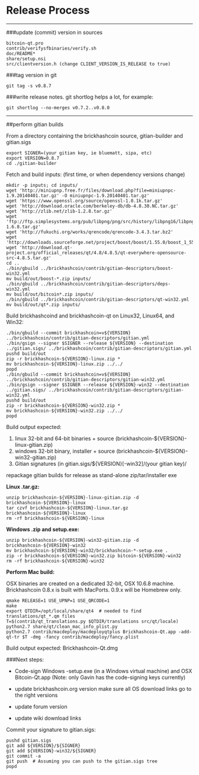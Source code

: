 Release Process
====================

* * *

###update (commit) version in sources


	bitcoin-qt.pro
	contrib/verifysfbinaries/verify.sh
	doc/README*
	share/setup.nsi
	src/clientversion.h (change CLIENT_VERSION_IS_RELEASE to true)

###tag version in git

	git tag -s v0.8.7

###write release notes. git shortlog helps a lot, for example:

	git shortlog --no-merges v0.7.2..v0.8.0

* * *

##perform gitian builds

 From a directory containing the brickhashcoin source, gitian-builder and gitian.sigs
  
	export SIGNER=(your gitian key, ie bluematt, sipa, etc)
	export VERSION=0.8.7
	cd ./gitian-builder

 Fetch and build inputs: (first time, or when dependency versions change)

	mkdir -p inputs; cd inputs/
	wget 'http://miniupnp.free.fr/files/download.php?file=miniupnpc-1.9.20140401.tar.gz' -O miniupnpc-1.9.20140401.tar.gz'
	wget 'https://www.openssl.org/source/openssl-1.0.1k.tar.gz'
	wget 'http://download.oracle.com/berkeley-db/db-4.8.30.NC.tar.gz'
	wget 'http://zlib.net/zlib-1.2.8.tar.gz'
	wget 'ftp://ftp.simplesystems.org/pub/libpng/png/src/history/libpng16/libpng-1.6.8.tar.gz'
	wget 'http://fukuchi.org/works/qrencode/qrencode-3.4.3.tar.bz2'
	wget 'http://downloads.sourceforge.net/project/boost/boost/1.55.0/boost_1_55_0.tar.bz2'
	wget 'http://download.qt-project.org/official_releases/qt/4.8/4.8.5/qt-everywhere-opensource-src-4.8.5.tar.gz'
	cd ..
	./bin/gbuild ../brickhashcoin/contrib/gitian-descriptors/boost-win32.yml
	mv build/out/boost-*.zip inputs/
	./bin/gbuild ../brickhashcoin/contrib/gitian-descriptors/deps-win32.yml
	mv build/out/bitcoin*.zip inputs/
	./bin/gbuild ../brickhashcoin/contrib/gitian-descriptors/qt-win32.yml
	mv build/out/qt*.zip inputs/

 Build brickhashcoind and brickhashcoin-qt on Linux32, Linux64, and Win32:
  
	./bin/gbuild --commit brickhashcoin=v${VERSION} ../brickhashcoin/contrib/gitian-descriptors/gitian.yml
	./bin/gsign --signer $SIGNER --release ${VERSION} --destination ../gitian.sigs/ ../brickhashcoin/contrib/gitian-descriptors/gitian.yml
	pushd build/out
	zip -r brickhashcoin-${VERSION}-linux.zip *
	mv brickhashcoin-${VERSION}-linux.zip ../../
	popd
	./bin/gbuild --commit brickhashcoin=v${VERSION} ../brickhashcoin/contrib/gitian-descriptors/gitian-win32.yml
	./bin/gsign --signer $SIGNER --release ${VERSION}-win32 --destination ../gitian.sigs/ ../brickhashcoin/contrib/gitian-descriptors/gitian-win32.yml
	pushd build/out
	zip -r brickhashcoin-${VERSION}-win32.zip *
	mv brickhashcoin-${VERSION}-win32.zip ../../
	popd

  Build output expected:

  1. linux 32-bit and 64-bit binaries + source (brickhashcoin-${VERSION}-linux-gitian.zip)
  2. windows 32-bit binary, installer + source (brickhashcoin-${VERSION}-win32-gitian.zip)
  3. Gitian signatures (in gitian.sigs/${VERSION}[-win32]/(your gitian key)/

repackage gitian builds for release as stand-alone zip/tar/installer exe

**Linux .tar.gz:**

	unzip brickhashcoin-${VERSION}-linux-gitian.zip -d brickhashcoin-${VERSION}-linux
	tar czvf brickhashcoin-${VERSION}-linux.tar.gz brickhashcoin-${VERSION}-linux
	rm -rf brickhashcoin-${VERSION}-linux

**Windows .zip and setup.exe:**

	unzip brickhashcoin-${VERSION}-win32-gitian.zip -d brickhashcoin-${VERSION}-win32
	mv brickhashcoin-${VERSION}-win32/brickhashcoin-*-setup.exe .
	zip -r brickhashcoin-${VERSION}-win32.zip bitcoin-${VERSION}-win32
	rm -rf brickhashcoin-${VERSION}-win32

**Perform Mac build:**

  OSX binaries are created on a dedicated 32-bit, OSX 10.6.8 machine.
  Brickhashcoin 0.8.x is built with MacPorts.  0.9.x will be Homebrew only.

	qmake RELEASE=1 USE_UPNP=1 USE_QRCODE=1
	make
	export QTDIR=/opt/local/share/qt4  # needed to find translations/qt_*.qm files
	T=$(contrib/qt_translations.py $QTDIR/translations src/qt/locale)
	python2.7 share/qt/clean_mac_info_plist.py
	python2.7 contrib/macdeploy/macdeployqtplus Brickhashcoin-Qt.app -add-qt-tr $T -dmg -fancy contrib/macdeploy/fancy.plist

 Build output expected: Brickhashcoin-Qt.dmg

###Next steps:

* Code-sign Windows -setup.exe (in a Windows virtual machine) and
  OSX Bitcoin-Qt.app (Note: only Gavin has the code-signing keys currently)

* update brickhashcoin.org version
  make sure all OS download links go to the right versions

* update forum version

* update wiki download links

Commit your signature to gitian.sigs:

	pushd gitian.sigs
	git add ${VERSION}/${SIGNER}
	git add ${VERSION}-win32/${SIGNER}
	git commit -a
	git push  # Assuming you can push to the gitian.sigs tree
	popd

